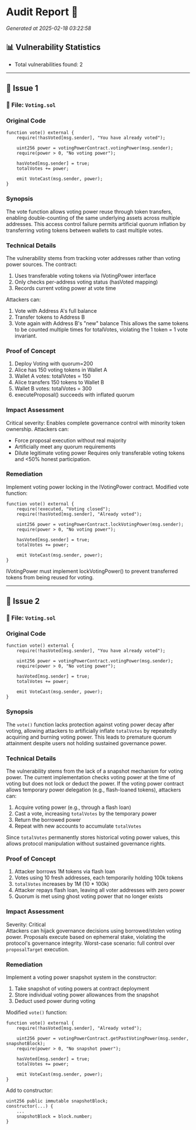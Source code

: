 # Audit Report 🎯

*Generated at 2025-02-18 03:22:58*

## 📊 Vulnerability Statistics

- Total vulnerabilities found: 2

---

## 🚨 Issue 1

### 📄 File: `Voting.sol`

### Original Code
```solidity
function vote() external {
    require(!hasVoted[msg.sender], "You have already voted");

    uint256 power = votingPowerContract.votingPower(msg.sender);
    require(power > 0, "No voting power");

    hasVoted[msg.sender] = true;
    totalVotes += power;

    emit VoteCast(msg.sender, power);
}
```

### Synopsis
The vote function allows voting power reuse through token transfers, enabling double-counting of the same underlying assets across multiple addresses. This access control failure permits artificial quorum inflation by transferring voting tokens between wallets to cast multiple votes.

### Technical Details
The vulnerability stems from tracking voter addresses rather than voting power sources. The contract:
1. Uses transferable voting tokens via IVotingPower interface
2. Only checks per-address voting status (hasVoted mapping)
3. Records current voting power at vote time

Attackers can:
1. Vote with Address A's full balance
2. Transfer tokens to Address B
3. Vote again with Address B's "new" balance
This allows the same tokens to be counted multiple times for totalVotes, violating the 1 token = 1 vote invariant.

### Proof of Concept
1. Deploy Voting with quorum=200
2. Alice has 150 voting tokens in Wallet A
3. Wallet A votes: totalVotes = 150
4. Alice transfers 150 tokens to Wallet B
5. Wallet B votes: totalVotes = 300
6. executeProposal() succeeds with inflated quorum

### Impact Assessment
Critical severity: Enables complete governance control with minority token ownership. Attackers can:
- Force proposal execution without real majority
- Artificially meet any quorum requirements
- Dilute legitimate voting power
Requires only transferable voting tokens and <50% honest participation.

### Remediation
Implement voting power locking in the IVotingPower contract. Modified vote function:

```solidity
function vote() external {
    require(!executed, "Voting closed");
    require(!hasVoted[msg.sender], "Already voted");
    
    uint256 power = votingPowerContract.lockVotingPower(msg.sender);
    require(power > 0, "No voting power");
    
    hasVoted[msg.sender] = true;
    totalVotes += power;
    
    emit VoteCast(msg.sender, power);
}
```

IVotingPower must implement lockVotingPower() to prevent transferred tokens from being reused for voting.



---

## 🚨 Issue 2

### 📄 File: `Voting.sol`

### Original Code  
```solidity
function vote() external {
    require(!hasVoted[msg.sender], "You have already voted");

    uint256 power = votingPowerContract.votingPower(msg.sender);
    require(power > 0, "No voting power");

    hasVoted[msg.sender] = true;
    totalVotes += power;

    emit VoteCast(msg.sender, power);
}
```

### Synopsis  
The `vote()` function lacks protection against voting power decay after voting, allowing attackers to artificially inflate `totalVotes` by repeatedly acquiring and burning voting power. This leads to premature quorum attainment despite users not holding sustained governance power.

### Technical Details  
The vulnerability stems from the lack of a snapshot mechanism for voting power. The current implementation checks voting power at the time of voting but does not lock or deduct the power. If the voting power contract allows temporary power delegation (e.g., flash-loaned tokens), attackers can:  

1. Acquire voting power (e.g., through a flash loan)  
2. Cast a vote, increasing `totalVotes` by the temporary power  
3. Return the borrowed power  
4. Repeat with new accounts to accumulate `totalVotes`  

Since `totalVotes` permanently stores historical voting power values, this allows protocol manipulation without sustained governance rights.

### Proof of Concept  
1. Attacker borrows 1M tokens via flash loan  
2. Votes using 10 fresh addresses, each temporarily holding 100k tokens  
3. `totalVotes` increases by 1M (10 * 100k)  
4. Attacker repays flash loan, leaving all voter addresses with zero power  
5. Quorum is met using ghost voting power that no longer exists  

### Impact Assessment  
Severity: Critical  
Attackers can hijack governance decisions using borrowed/stolen voting power. Proposals execute based on ephemeral stake, violating the protocol's governance integrity. Worst-case scenario: full control over `proposalTarget` execution.

### Remediation  
Implement a voting power snapshot system in the constructor:  

1. Take snapshot of voting powers at contract deployment  
2. Store individual voting power allowances from the snapshot  
3. Deduct used power during voting  

Modified `vote()` function:  
```solidity
function vote() external {
    require(!hasVoted[msg.sender], "Already voted");
    
    uint256 power = votingPowerContract.getPastVotingPower(msg.sender, snapshotBlock);
    require(power > 0, "No snapshot power");
    
    hasVoted[msg.sender] = true;
    totalVotes += power;
    
    emit VoteCast(msg.sender, power);
}
```

Add to constructor:  
```solidity
uint256 public immutable snapshotBlock;
constructor(...) {
    ...
    snapshotBlock = block.number;
}
```



